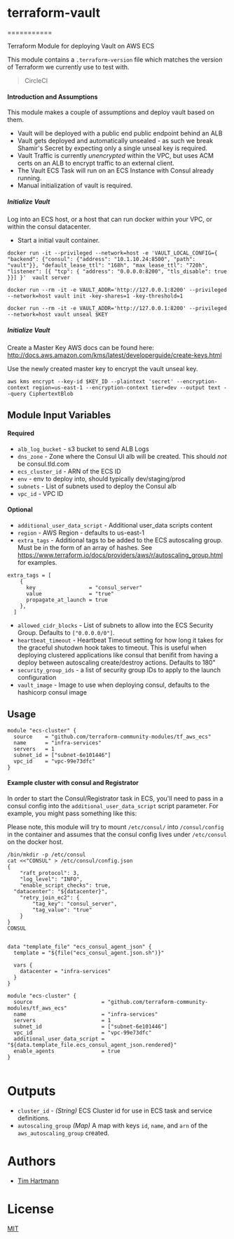 # terraform-vault

===========

Terraform Module for deploying Vault on AWS ECS

This module contains a `.terraform-version` file which matches the version of Terraform we currently use to test with.

> CircleCI


#### Introduction and Assumptions

This module makes a couple of assumptions and deploy vault based on them.

* Vault will be deployed with a public end public endpoint behind an ALB
* Vault gets deployed and automatically unsealed - as such we break Shamir's Secret by expecting only a single unseal key is required.  
* Vault Traffic is currently *unencrypted* within the VPC, but uses ACM certs on an ALB to encrypt traffic to an external client.
* The Vault ECS Task will run on an ECS Instance with Consul already running.
* Manual initialization of vault is required.  


##### Initialize Vault

Log into an ECS host, or a host that can run docker within your VPC, or within the consul datacenter.

* Start a initial vault container.

`docker run -it --privileged --network=host -e 'VAULT_LOCAL_CONFIG={ "backend": {"consul": {"address": "10.1.10.24:8500", "path": "vault"}}, "default_lease_ttl": "168h", "max_lease_ttl": "720h", "listener": [{ "tcp": { "address": "0.0.0.0:8200", "tls_disable": true }}] }'  vault server`


`docker run --rm -it -e VAULT_ADDR='http://127.0.0.1:8200' --privileged --network=host vault init -key-shares=1 -key-threshold=1`


`docker run --rm -it -e VAULT_ADDR='http://127.0.0.1:8200' --privileged --network=host vault unseal $KEY`

##### Initialize Vault


Create a Master Key AWS docs can be found here: http://docs.aws.amazon.com/kms/latest/developerguide/create-keys.html

Use the newly created master key to encrypt the vault unseal key.

`aws kms encrypt --key-id $KEY_ID --plaintext 'secret' --encryption-context region=us-east-1 --encryption-context tier=dev --output text --query CiphertextBlob`


Module Input Variables
----------------------
#### Required
- `alb_log_bucket` - s3 bucket to send ALB Logs
- `dns_zone` - Zone where the Consul UI alb will be created. This should *not* be consul.tld.com
- `ecs_cluster_id` - ARN of the ECS ID
- `env` - env to deploy into, should typically dev/staging/prod
- `subnets` - List of subnets used to deploy the Consul alb
- `vpc_id`  - VPC ID


#### Optional

- `additional_user_data_script` - Additional user_data scripts content
- `region` - AWS Region - defaults to us-east-1
- `extra_tags` - Additional tags to be added to the ECS autoscaling group. Must be in the form of an array of hashes. See https://www.terraform.io/docs/providers/aws/r/autoscaling_group.html for examples.
```
extra_tags = [
    {
      key                 = "consul_server"
      value               = "true"
      propagate_at_launch = true
    },
  ]
```
- `allowed_cidr_blocks` - List of subnets to allow into the ECS Security Group. Defaults to `["0.0.0.0/0"]`.
- `heartbeat_timeout` - Heartbeat Timeout setting for how long it takes for the graceful shutodwn hook takes to timeout. This is useful when deploying clustered applications like consul that benifit from having a deploy between autoscaling create/destroy actions. Defaults to 180"
- `security_group_ids` - a list of security group IDs to apply to the launch configuration
- `vault_image` - Image to use when deploying consul, defaults to the hashicorp consul image

Usage
-----

```hcl
module "ecs-cluster" {
  source    = "github.com/terraform-community-modules/tf_aws_ecs"
  name      = "infra-services"
  servers   = 1
  subnet_id = ["subnet-6e101446"]
  vpc_id    = "vpc-99e73dfc"
}

```

#### Example cluster with consul and Registrator

In order to start the Consul/Registrator task in ECS, you'll need to pass in a consul config into the `additional_user_data_script` script parameter.  For example, you might pass something like this:

Please note, this module will try to mount `/etc/consul/` into `/consul/config` in the container and assumes that the consul config lives under `/etc/consul` on the docker host.  

```Shell
/bin/mkdir -p /etc/consul
cat <<"CONSUL" > /etc/consul/config.json
{
	"raft_protocol": 3,
	"log_level": "INFO",
	"enable_script_checks": true,
  "datacenter": "${datacenter}",
	"retry_join_ec2": {
		"tag_key": "consul_server",
		"tag_value": "true"
	}
}
CONSUL
```


```hcl

data "template_file" "ecs_consul_agent_json" {
  template = "${file("ecs_consul_agent.json.sh")}"

  vars {
    datacenter = "infra-services"
  }
}

module "ecs-cluster" {
  source                      = "github.com/terraform-community-modules/tf_aws_ecs"
  name                        = "infra-services"
  servers                     = 1
  subnet_id                   = ["subnet-6e101446"]
  vpc_id                      = "vpc-99e73dfc"
  additional_user_data_script = "${data.template_file.ecs_consul_agent_json.rendered}"
  enable_agents               = true
}


```


Outputs
=======

- `cluster_id` - _(String)_ ECS Cluster id for use in ECS task and service definitions.
- `autoscaling_group` _(Map)_ A map with keys `id`, `name`, and `arn` of the `aws_autoscaling_group` created.  

Authors
=======

* [Tim Hartmann](https://github.com/tfhartmann)

License
=======

[MIT](LICENSE)
